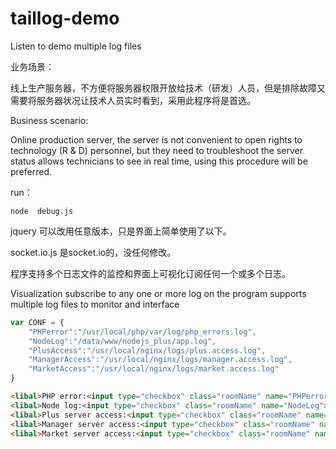# taillog-demo
Listen to demo multiple log files

业务场景：

线上生产服务器，不方便将服务器权限开放给技术（研发）人员，但是排除故障又需要将服务器状况让技术人员实时看到，采用此程序将是首选。

Business scenario:

Online production server, the server is not convenient to open rights to technology (R & D) personnel, but they need to troubleshoot the server status allows technicians to see in real time, using this procedure will be preferred.

run：
```shell
node  debug.js
```
jquery 可以改用任意版本，只是界面上简单使用了以下。

socket.io.js  是socket.io的，没任何修改。

程序支持多个日志文件的监控和界面上可视化订阅任何一个或多个日志。

Visualization subscribe to any one or more log on the program supports multiple log files to monitor and interface
```javascript
var CONF = {
	"PHPerror":"/usr/local/php/var/log/php_errors.log",
	"NodeLog":"/data/www/nodejs_plus/app.log",
	"PlusAccess":"/usr/local/nginx/logs/plus.access.log",
	"ManagerAccess":"/usr/local/nginx/logs/manager.access.log",
	"MarketAccess":"/usr/local/nginx/logs/market.access.log"
}
```
```HTML
<libal>PHP error:<input type="checkbox" class="roomName" name="PHPerror"></libal>
<libal>Node log:<input type="checkbox" class="roomName" name="NodeLog"></libal>
<libal>Plus server access:<input type="checkbox" class="roomName" name="PlusAccess"></libal>
<libal>Manager server access:<input type="checkbox" class="roomName" name="ManagerAccess"></libal>
<libal>Market server access:<input type="checkbox" class="roomName" name="MarketAccess"></libal>
```
